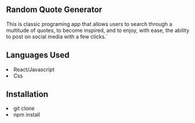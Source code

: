 ## Random Quote Generator
This is classic programing app that allows users to search through a multitude of quotes, to become inspired, and to enjoy, with ease, the ability to post on social media with a few clicks.`

## Languages Used 
<li> React/Javascript</li>
<li> Css</li>


## Installation
<li> git clone</li>
<li> npm install </li>